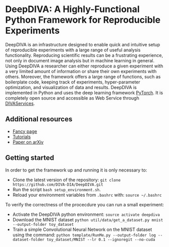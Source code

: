 # DeepDIVA: A Highly-Functional Python Framework for Reproducible Experiments

DeepDIVA is an infrastructure designed to enable quick and intuitive
setup of reproducible experiments with a large range of useful analysis
functionality.
Reproducing scientific results can be a frustrating experience, not only
in document image analysis but in machine learning in general.
Using DeepDIVA a researcher can either reproduce a given experiment with
a very limited amount of information or share their own experiments with
others.
Moreover, the framework offers a large range of functions, such as
boilerplate code, keeping track of experiments, hyper-parameter
optimization, and visualization of data and results.
DeepDIVA is implemented in Python and uses the deep learning framework
[PyTorch](http://pytorch.org/).
It is completely open source and accessible as Web Service through
[DIVAServices](http://divaservices.unifr.ch).

## Additional resources

- [Fancy page](https://diva-dia.github.io/DeepDIVAweb/index.html)
- [Tutorials](https://diva-dia.github.io/DeepDIVAweb/tutorial.html)
- [Paper on arXiv](https://github.com/DIVA-DIA/DeepDIVA)

## Getting started

In order to get the framework up and running it is only necessary to:

- Clone the latest version of the repository: ```git clone https://github.com/DIVA-DIA/DeepDIVA.git```
- Run the script ```bash setup_environment.sh```. 
- Reload your environment variables from ```.bashrc``` with: ```source ~/.bashrc```

To verify the correctness of the procecdure you can run a small experiment:

- Activate the DeepDIVA python environment: ```source activate deepdiva```
- Download the MNIST dataset ```python util/data/get_a_dataset.py mnist --output-folder toy_dataset```
- Train a simple Convolutional Neural Network on the MNIST dataset using the command: ```python template/RunMe.py --output-folder log --dataset-folder toy_dataset/MNIST --lr 0.1 --ignoregit --no-cuda```

